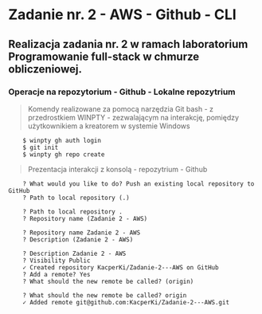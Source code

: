 # Zadanie nr. 2 - AWS - Github - CLI
## Realizacja zadania nr. 2 w ramach laboratorium Programowanie full-stack w chmurze obliczeniowej.
 
### Operacje na repozytorium - Github - Lokalne repozytrium

> Komendy realizowane za pomocą narzędzia Git bash - z przedrostkiem WINPTY - zezwalającym na interakcję, pomiędzy użytkownikiem a kreatorem w systemie Windows

```
    $ winpty gh auth login
    $ git init
    $ winpty gh repo create
```
> Prezentacja interakcji z konsolą - repozytrium - Github 
```
    ? What would you like to do? Push an existing local repository to GitHub
    ? Path to local repository (.)

    ? Path to local repository .
    ? Repository name (Zadanie 2 - AWS)

    ? Repository name Zadanie 2 - AWS
    ? Description (Zadanie 2 - AWS)

    ? Description Zadanie 2 - AWS
    ? Visibility Public
    ✓ Created repository KacperKi/Zadanie-2---AWS on GitHub
    ? Add a remote? Yes
    ? What should the new remote be called? (origin)

    ? What should the new remote be called? origin
    ✓ Added remote git@github.com:KacperKi/Zadanie-2---AWS.git
```
